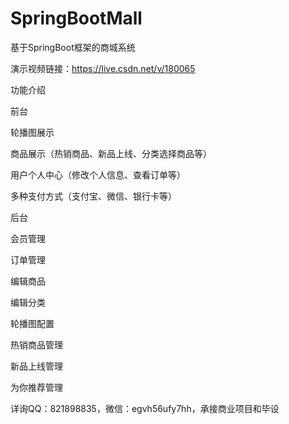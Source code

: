 # SpringBootMall
基于SpringBoot框架的商城系统

演示视频链接：https://live.csdn.net/v/180065

功能介绍

前台

轮播图展示

商品展示（热销商品、新品上线、分类选择商品等）

用户个人中心（修改个人信息、查看订单等）

多种支付方式（支付宝、微信、银行卡等）

后台

会员管理

订单管理

编辑商品

编辑分类

轮播图配置

热销商品管理

新品上线管理

为你推荐管理

详询QQ：821898835，微信：egvh56ufy7hh，承接商业项目和毕设
